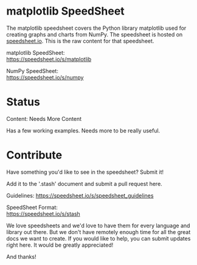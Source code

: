 # matplotlib SpeedSheet

The matplotlib speedsheet covers the Python library matplotlib used for creating graphs and charts from NumPy. The speedsheet is hosted on [speedsheet.io](https://speedsheet.io). This is the raw content for that speedsheet.

matplotlib SpeedSheet:  
https://speedsheet.io/s/matplotlib

NumPy SpeedSheet:  
https://speedsheet.io/s/numpy


# Status

Content: Needs More Content

Has a few working examples. Needs more to be really useful.


# Contribute

Have something you'd like to see in the speedsheet? Submit it!

Add it to the '.stash' document and submit a pull request here.

Guidelines:
https://speedsheet.io/s/speedsheet_guidelines

SpeedSheet Format:  
https://speedsheet.io/s/stash

We love speedsheets and we'd love to have them for every language and library out there. But we don't have remotely enough time for all the great docs we want to create. If you would like to help, you can submit updates right here. It would be greatly appreciated! 

And thanks!
